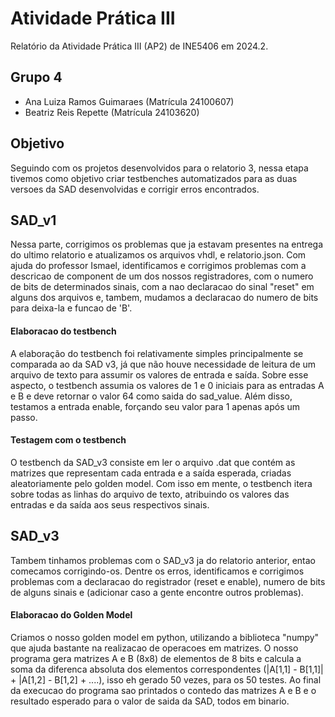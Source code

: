 # Atividade Prática III

Relatório da Atividade Prática III (AP2) de INE5406 em 2024.2. 

## Grupo 4

- Ana Luiza Ramos Guimaraes (Matrícula 24100607)
- Beatriz Reis Repette (Matrícula 24103620)

## Objetivo

Seguindo com os projetos desenvolvidos para o relatorio 3, nessa etapa tivemos como objetivo criar testbenches automatizados para as duas versoes da SAD desenvolvidas e corrigir erros encontrados.

## SAD_v1

Nessa parte, corrigimos os problemas que ja estavam presentes na entrega do ultimo relatorio e atualizamos os arquivos vhdl, e relatorio.json. Com ajuda do professor Ismael, identificamos e corrigimos problemas com a descricao de component de um dos nossos registradores, com o numero de bits de determinados sinais, com a nao declaracao do sinal "reset" em alguns dos arquivos e, tambem, mudamos a declaracao do numero de bits para deixa-la e funcao de 'B'.

#### Elaboracao do testbench

A elaboração do testbench foi relativamente simples principalmente se comparada ao da SAD v3, já que não houve necessidade de leitura de um arquivo de texto para assumir os valores de entrada e saída. Sobre esse aspecto, o testbench assumia os valores de 1 e 0 iniciais para as entradas A e B e deve retornar o valor 64 como saida do sad_value. Além disso, testamos a entrada enable, forçando seu valor para 1 apenas após um passo.

#### Testagem com o testbench

O testbench da SAD_v3 consiste em ler o arquivo .dat que contém as matrizes que representam cada entrada e a saída esperada, criadas aleatoriamente pelo golden model. Com isso em mente, o testbench itera sobre todas as linhas do arquivo de texto, atribuindo os valores das entradas e da saída aos seus respectivos sinais.

## SAD_v3

Tambem tinhamos problemas com o SAD_v3 ja do relatorio anterior, entao comecamos corrigindo-os. Dentre os erros, identificamos e corrigimos problemas com a declaracao do registrador (reset e enable), numero de bits de alguns sinais e (adicionar caso a gente encontre outros problemas).

#### Elaboracao do Golden Model

Criamos o nosso golden model em python, utilizando a biblioteca "numpy" que ajuda bastante na realizacao de operacoes em matrizes. O nosso programa gera matrizes A e B (8x8) de elementos de 8 bits e calcula a soma da diferenca absoluta dos elementos correspondentes (|A[1,1] - B[1,1]| + |A[1,2] - B[1,2] + ....), isso eh gerado 50 vezes, para os 50 testes. Ao final da execucao do programa sao printados o contedo das matrizes A e B e o resultado esperado para o valor de saida da SAD, todos em binario.
